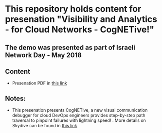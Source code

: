 # This repository holds content for presenation "Visibility and Analytics - for Cloud Networks - CogNETive!"

## The demo was presented as part of Israeli Network Day - May 2018

## Content

* Presenation PDF in [this link](https://github.com/cognetive/Israeli-Network-Day-2018/blob/master/CogNETive%20-%20Israeli%20Network%20Day%20-%20May%202018.pdf)

## Notes:

* This presenation presents CogNETive, a new visual communication debugger for cloud DevOps engineers provides step-by-step path traversal to pinpoint failures with lightning speed! . More details on Skydive can be found in [this link](https://cognetive.sl.haifa.il.ibm.com/)



